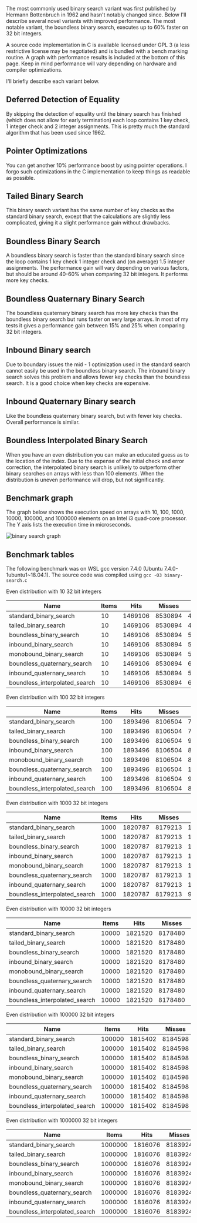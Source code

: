 The most commonly used binary search variant was first published by Hermann Bottenbruch in 1962 and hasn't notably changed since. Below I'll describe several novel variants with improved performance. The most notable variant, the boundless binary search, executes up to 60% faster on 32 bit integers.

A source code implementation in C is available licensed under GPL 3 (a less restrictive license may be negotiated) and is bundled with a bench marking routine. A graph with performance results is included at the bottom of this page. Keep in mind performance will vary depending on hardware and compiler optimizations.

I'll briefly describe each variant below.

Deferred Detection of Equality
------------------------------

By skipping the detection of equality until the binary search has finished (which does not allow for early termination) each loop contains 1 key check, 1 integer check and 2 integer assignments. This is pretty much the standard algorithm that has been used since 1962.

Pointer Optimizations
---------------------

You can get another 10% performance boost by using pointer operations. I forgo such optimizations in the C implementation to keep things as readable as possible.

Tailed Binary Search
--------------------

This binary search variant has the same number of key checks as the standard binary search, except that the calculations are slightly less complicated, giving it a slight performance gain without drawbacks.

Boundless Binary Search
-----------------------

A boundless binary search is faster than the standard binary search since the loop contains 1 key check 1 integer check and (on average) 1.5 integer assignments. The performance gain will vary depending on various factors, but should be around 40-60% when comparing 32 bit integers. It performs more key checks.

Boundless Quaternary Binary Search
----------------------------------

The boundless quaternary binary search has more key checks than the boundless binary search but runs faster on very large arrays. In most of my tests it gives a performance gain between 15% and 25% when comparing 32 bit integers.

Inbound Binary search
---------------------

Due to boundary issues the mid - 1 optimization used in the standard search cannot easily be used in the boundless binary search. The inbound binary search solves this problem and allows fewer key checks than the boundless search. It is a good choice when key checks are expensive.

Inbound Quaternary Binary search
--------------------------------
Like the boundless quaternary binary search, but with fewer key checks. Overall performance is similar.

Boundless Interpolated Binary Search
------------------------------------

When you have an even distribution you can make an educated guess as to the location of the index. Due to the expense of the initial check and error correction, the interpolated binary search is unlikely to outperform other binary searches on arrays with less than 100 elements. When the distribution is uneven performance will drop, but not significantly.

Benchmark graph
---------------
The graph below shows the execution speed on arrays with 10, 100, 1000, 10000, 100000, and 1000000 elements on an Intel i3 quad-core processor. The Y axis lists the execution time in microseconds.

![binary search graph](https://github.com/scandum/binary_search/blob/master/binary_search.png)

Benchmark tables
----------------
The following benchmark was on WSL gcc version 7.4.0 (Ubuntu 7.4.0-1ubuntu1~18.04.1). The source code was compiled using `gcc -O3 binary-search.c`

Even distribution with 10 32 bit integers

|                                     Name |      Items |       Hits |     Misses |     Checks |       Time |
|                               ---------- | ---------- | ---------- | ---------- | ---------- | ---------- |
|                   standard_binary_search |         10 |    1469106 |    8530894 |   43674988 |   0.000307 |
|                     tailed_binary_search |         10 |    1469106 |    8530894 |   43674988 |   0.000291 |
|                  boundless_binary_search |         10 |    1469106 |    8530894 |   59411880 |   0.000184 |
|                    inbound_binary_search |         10 |    1469106 |    8530894 |   50000000 |   0.000219 |
|                  monobound_binary_search |         10 |    1469106 |    8530894 |   50000000 |   0.000159 |
|              boundless_quaternary_search |         10 |    1469106 |    8530894 |   65881544 |   0.000282 |
|                inbound_quaternary_search |         10 |    1469106 |    8530894 |   52497824 |   0.000286 |
|            boundless_interpolated_search |         10 |    1469106 |    8530894 |   66908147 |   0.000284 |

Even distribution with 100 32 bit integers

|                                     Name |      Items |       Hits |     Misses |     Checks |       Time |
|                               ---------- | ---------- | ---------- | ---------- | ---------- | ---------- |
|                   standard_binary_search |        100 |    1893496 |    8106504 |   77253800 |   0.000498 |
|                     tailed_binary_search |        100 |    1893496 |    8106504 |   77253800 |   0.000466 |
|                  boundless_binary_search |        100 |    1893496 |    8106504 |   90000000 |   0.000236 |
|                    inbound_binary_search |        100 |    1893496 |    8106504 |   80000000 |   0.000268 |
|                  monobound_binary_search |        100 |    1893496 |    8106504 |   80000000 |   0.000221 |
|              boundless_quaternary_search |        100 |    1893496 |    8106504 |  111562642 |   0.000395 |
|                inbound_quaternary_search |        100 |    1893496 |    8106504 |   94116839 |   0.000394 |
|            boundless_interpolated_search |        100 |    1893496 |    8106504 |   81624995 |   0.000349 |

Even distribution with 1000 32 bit integers

|                                     Name |      Items |       Hits |     Misses |     Checks |       Time |
|                               ---------- | ---------- | ---------- | ---------- | ---------- | ---------- |
|                   standard_binary_search |       1000 |    1820787 |    8179213 |  109768180 |   0.000739 |
|                     tailed_binary_search |       1000 |    1820787 |    8179213 |  109768180 |   0.000677 |
|                  boundless_binary_search |       1000 |    1820787 |    8179213 |  119998176 |   0.000287 |
|                    inbound_binary_search |       1000 |    1820787 |    8179213 |  110000000 |   0.000309 |
|                  monobound_binary_search |       1000 |    1820787 |    8179213 |  110000000 |   0.000280 |
|              boundless_quaternary_search |       1000 |    1820787 |    8179213 |  149613336 |   0.000507 |
|                inbound_quaternary_search |       1000 |    1820787 |    8179213 |  142458213 |   0.000487 |
|            boundless_interpolated_search |       1000 |    1820787 |    8179213 |   92987646 |   0.000395 |

Even distribution with 10000 32 bit integers

|                                     Name |      Items |       Hits |     Misses |     Checks |       Time |
|                               ---------- | ---------- | ---------- | ---------- | ---------- | ---------- |
|                   standard_binary_search |      10000 |    1821520 |    8178480 |  143639013 |   0.000962 |
|                     tailed_binary_search |      10000 |    1821520 |    8178480 |  143639013 |   0.000889 |
|                  boundless_binary_search |      10000 |    1821520 |    8178480 |  160000000 |   0.000370 |
|                    inbound_binary_search |      10000 |    1821520 |    8178480 |  150000000 |   0.000380 |
|                  monobound_binary_search |      10000 |    1821520 |    8178480 |  150000000 |   0.000356 |
|              boundless_quaternary_search |      10000 |    1821520 |    8178480 |  186122947 |   0.000641 |
|                inbound_quaternary_search |      10000 |    1821520 |    8178480 |  175005529 |   0.000616 |
|            boundless_interpolated_search |      10000 |    1821520 |    8178480 |  125575705 |   0.000453 |

Even distribution with 100000 32 bit integers

|                                     Name |      Items |       Hits |     Misses |     Checks |       Time |
|                               ---------- | ---------- | ---------- | ---------- | ---------- | ---------- |
|                   standard_binary_search |     100000 |    1815402 |    8184598 |  176883539 |   0.001261 |
|                     tailed_binary_search |     100000 |    1815402 |    8184598 |  176883539 |   0.001153 |
|                  boundless_binary_search |     100000 |    1815402 |    8184598 |  190000000 |   0.000554 |
|                    inbound_binary_search |     100000 |    1815402 |    8184598 |  180000000 |   0.000550 |
|                  monobound_binary_search |     100000 |    1815402 |    8184598 |  180000000 |   0.000534 |
|              boundless_quaternary_search |     100000 |    1815402 |    8184598 |  223521630 |   0.000872 |
|                inbound_quaternary_search |     100000 |    1815402 |    8184598 |  207505579 |   0.000866 |
|            boundless_interpolated_search |     100000 |    1815402 |    8184598 |  131859455 |   0.000535 |

Even distribution with 1000000 32 bit integers

|                                     Name |      Items |       Hits |     Misses |     Checks |       Time |
|                               ---------- | ---------- | ---------- | ---------- | ---------- | ---------- |
|                   standard_binary_search |    1000000 |    1816076 |    8183924 |  209515871 |   0.001765 |
|                     tailed_binary_search |    1000000 |    1816076 |    8183924 |  209515871 |   0.001643 |
|                  boundless_binary_search |    1000000 |    1816076 |    8183924 |  219999982 |   0.001140 |
|                    inbound_binary_search |    1000000 |    1816076 |    8183924 |  210000000 |   0.001124 |
|                  monobound_binary_search |    1000000 |    1816076 |    8183924 |  210000000 |   0.001097 |
|              boundless_quaternary_search |    1000000 |    1816076 |    8183924 |  261009949 |   0.001326 |
|                inbound_quaternary_search |    1000000 |    1816076 |    8183924 |  253886772 |   0.001303 |
|            boundless_interpolated_search |    1000000 |    1816076 |    8183924 |  161087164 |   0.000745 |

